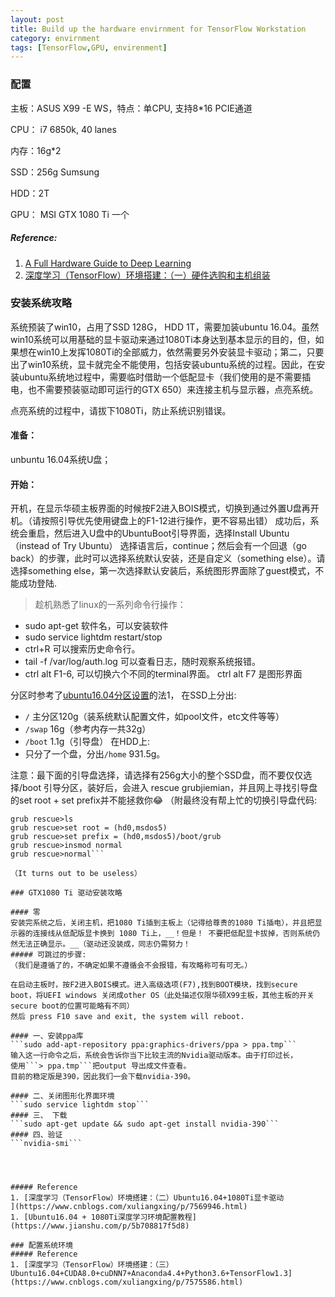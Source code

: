 ```yaml
---
layout: post
title: Build up the hardware envirnment for TensorFlow Workstation
category: envirnment
tags: [TensorFlow,GPU, envirenment]
---
```

### 配置
主板：ASUS X99 -E WS，特点：单CPU,
支持8*16 PCIE通道

CPU： i7 6850k, 40 lanes

内存：16g*2

SSD：256g Sumsung

HDD：2T

GPU： MSI GTX 1080 Ti 一个
##### Reference:
1. [A Full Hardware Guide to Deep Learning](http://timdettmers.com/2015/03/09/deep-learning-hardware-guide/)
1. [深度学习（TensorFlow）环境搭建：（一）硬件选购和主机组装](https://www.cnblogs.com/xuliangxing/p/7543977.html)

### 安装系统攻略
系统预装了win10，占用了SSD 128G， HDD 1T，需要加装ubuntu 16.04。虽然win10系统可以用基础的显卡驱动来通过1080Ti本身达到基本显示的目的，但，如果想在win10上发挥1080Ti的全部威力，依然需要另外安装显卡驱动；第二，只要出了win10系统，显卡就完全不能使用，包括安装ubuntu系统的过程。因此，在安装ubuntu系统地过程中，需要临时借助一个低配显卡（我们使用的是不需要插电，也不需要预装驱动即可运行的GTX 650）来连接主机与显示器，点亮系统。

点亮系统的过程中，请拔下1080Ti，防止系统识别错误。
#### 准备：
unbuntu 16.04系统U盘；
#### 开始：
开机，在显示华硕主板界面的时候按F2进入BOIS模式，切换到通过外置U盘再开机。（请按照引导优先使用键盘上的F1-12进行操作，更不容易出错）
成功后，系统会重启，然后进入U盘中的UbuntuBoot引导界面，选择Install Ubuntu（instead of Try Ubuntu）
选择语言后，continue；然后会有一个回退（go back）的步骤，此时可以选择系统默认安装，还是自定义（something else）。请选择something else，第一次选择默认安装后，系统图形界面除了guest模式，不能成功登陆.

>趁机熟悉了linux的一系列命令行操作：
* sudo apt-get 软件名，可以安装软件
* sudo service lightdm restart/stop
* ctrl+R 可以搜索历史命令行。
* tail -f /var/log/auth.log 可以查看日志，随时观察系统报错。
* ctrl alt F1-6, 可以切换六个不同的terminal界面。 ctrl alt F7 是图形界面


分区时参考了[ubuntu16.04分区设置](https://blog.csdn.net/zhangxiangweide/article/details/74779652)的法1，
在SSD上分出:

* ```/``` 主分区120g（装系统默认配置文件，如pool文件，etc文件等等）
* ```/swap``` 16g（参考内存一共32g）
* ```/boot``` 1.1g（引导盘）
在HDD上:
* 只分了一个盘，分出```/home``` 931.5g。

注意：最下面的引导盘选择，请选择有256g大小的整个SSD盘，而不要仅仅选择/boot 引导分区，装好后，会进入 rescue grubjiemian，并且网上寻找引导盘的set root + set prefix并不能拯救你😂
（附最终没有帮上忙的切换引导盘代码:
```
grub rescue>ls
grub rescue>set root = (hd0,msdos5)
grub rescue>set prefix = (hd0,msdos5)/boot/grub
grub rescue>insmod normal
grub rescue>normal```

（It turns out to be useless）

### GTX1080 Ti 驱动安装攻略

#### 零
安装完系统之后，关闭主机，把1080 Ti插到主板上（记得给尊贵的1080 Ti插电），并且把显示器的连接线从低配版显卡换到 1080 Ti上，__！但是！ 不要把低配显卡拔掉，否则系统仍然无法正确显示。__（驱动还没装成，同志仍需努力！
##### 可跳过的步骤:
（我们是遵循了的，不确定如果不遵循会不会报错，有攻略称可有可无。）

在启动主板时，按F2进入BOIS模式。进入高级选项(F7),找到BOOT模块，找到secure boot，将UEFI windows 关闭成other OS（此处描述仅限华硕X99主板，其他主板的开关secure boot的位置可能略有不同）
然后 press F10 save and exit, the system will reboot.

#### 一、安装ppa库
```sudo add-apt-repository ppa:graphics-drivers/ppa > ppa.tmp```
输入这一行命令之后，系统会告诉你当下比较主流的Nvidia驱动版本。由于打印过长，
使用```> ppa.tmp```把output 导出成文件查看。
目前的稳定版是390，因此我们一会下载nvidia-390。

#### 二、关闭图形化界面环境
```sudo service lightdm stop```
#### 三、 下载
```sudo apt-get update && sudo apt-get install nvidia-390```
#### 四、验证
```nvidia-smi```




##### Reference
1. [深度学习（TensorFlow）环境搭建：（二）Ubuntu16.04+1080Ti显卡驱动
](https://www.cnblogs.com/xuliangxing/p/7569946.html)
1. [Ubuntu16.04 + 1080Ti深度学习环境配置教程](https://www.jianshu.com/p/5b708817f5d8)

### 配置系统环境
##### Reference
1. [深度学习（TensorFlow）环境搭建：（三）Ubuntu16.04+CUDA8.0+cuDNN7+Anaconda4.4+Python3.6+TensorFlow1.3](https://www.cnblogs.com/xuliangxing/p/7575586.html)
